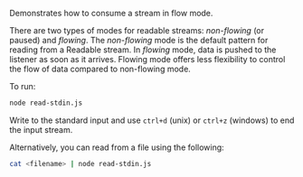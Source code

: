 Demonstrates how to consume a stream in flow mode.

There are two types of modes for readable streams: _non-flowing_ (or paused) and _flowing_. The _non-flowing_ mode is the default pattern for reading from a Readable stream. In _flowing_ mode, data is pushed to the listener as soon as it arrives. Flowing mode offers less flexibility to control the flow of data compared to non-flowing mode.

To run:

```bash
node read-stdin.js
```

Write to the standard input and use `ctrl+d` (unix) or `ctrl+z` (windows) to end the input stream.

Alternatively, you can read from a file using the following:

```bash
cat <filename> | node read-stdin.js
```
